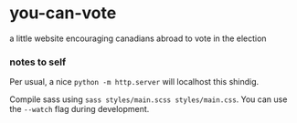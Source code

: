 # you-can-vote
a little website encouraging canadians abroad to vote in the election


### notes to self

Per usual, a nice `python -m http.server` will localhost this shindig.

Compile sass using `sass styles/main.scss styles/main.css`. You can use the `--watch` flag during development.
